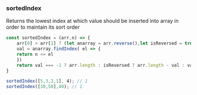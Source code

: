 ### sortedIndex

Returns the lowest index at which value should be inserted into array in order to maintain its sort order

```js
const sortedIndex = (arr,n) => {
    arr[0] > arr[1] ? (let anarray = arr.reverse(),let isReversed = true) : (let anarray = arr, let isReversed = false);  
	val = anarray.findIndex( el => {
	return n <= el
    })
	return val === -1 ? arr.length : isReversed ? arr.length - val : val
}
```

```js
sortedIndex([5,3,2,1], 4); // 1
sortedIndex([30,50],40); // 1
```

